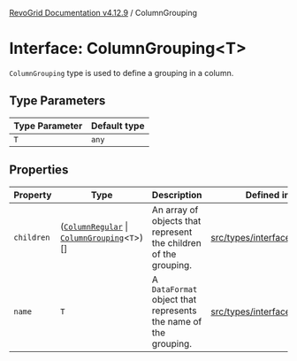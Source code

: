 [RevoGrid Documentation v4.12.9](README.md) / ColumnGrouping

# Interface: ColumnGrouping\<T\>

`ColumnGrouping` type is used to define a grouping in a column.

## Type Parameters

| Type Parameter | Default type |
| ------ | ------ |
| `T` | `any` |

## Properties

| Property | Type | Description | Defined in |
| ------ | ------ | ------ | ------ |
| `children` | ([`ColumnRegular`](Interface.ColumnRegular.md) \| [`ColumnGrouping`](Interface.ColumnGrouping.md)\<`T`\>)[] | An array of objects that represent the children of the grouping. | [src/types/interfaces.ts:101](https://github.com/revolist/revogrid/blob/5b626b1ece93ea60f82047d059b8a2635455feb4/src/types/interfaces.ts#L101) |
| `name` | `T` | A `DataFormat` object that represents the name of the grouping. | [src/types/interfaces.ts:105](https://github.com/revolist/revogrid/blob/5b626b1ece93ea60f82047d059b8a2635455feb4/src/types/interfaces.ts#L105) |
